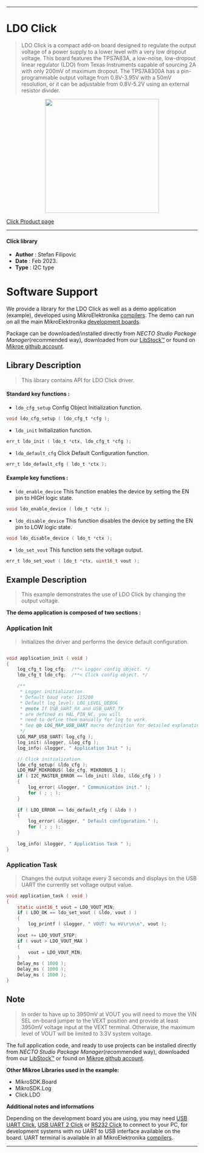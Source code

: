 
---
# LDO Click

> LDO Click is a compact add-on board designed to regulate the output voltage of a power supply to a lower level with a very low dropout voltage. This board features the TPS7A83A, a low-noise, low-dropout linear regulator (LDO) from Texas Instruments capable of sourcing 2A with only 200mV of maximum dropout. The TPS7A8300A has a pin-programmable output voltage from 0.8V-3.95V with a 50mV resolution, or it can be adjustable from 0.8V-5.2V using an external resistor divider.

<p align="center">
  <img src="https://download.mikroe.com/images/click_for_ide/ldo_click.png" height=300px>
</p>

[Click Product page](https://www.mikroe.com/ldo-click)

---


#### Click library

- **Author**        : Stefan Filipovic
- **Date**          : Feb 2023.
- **Type**          : I2C type


# Software Support

We provide a library for the LDO Click
as well as a demo application (example), developed using MikroElektronika
[compilers](https://www.mikroe.com/necto-studio).
The demo can run on all the main MikroElektronika [development boards](https://www.mikroe.com/development-boards).

Package can be downloaded/installed directly from *NECTO Studio Package Manager*(recommended way), downloaded from our [LibStock&trade;](https://libstock.mikroe.com) or found on [Mikroe github account](https://github.com/MikroElektronika/mikrosdk_click_v2/tree/master/clicks).

## Library Description

> This library contains API for LDO Click driver.

#### Standard key functions :

- `ldo_cfg_setup` Config Object Initialization function.
```c
void ldo_cfg_setup ( ldo_cfg_t *cfg );
```

- `ldo_init` Initialization function.
```c
err_t ldo_init ( ldo_t *ctx, ldo_cfg_t *cfg );
```

- `ldo_default_cfg` Click Default Configuration function.
```c
err_t ldo_default_cfg ( ldo_t *ctx );
```

#### Example key functions :

- `ldo_enable_device` This function enables the device by setting the EN pin to HIGH logic state.
```c
void ldo_enable_device ( ldo_t *ctx );
```

- `ldo_disable_device` This function disables the device by setting the EN pin to LOW logic state.
```c
void ldo_disable_device ( ldo_t *ctx );
```

- `ldo_set_vout` This function sets the voltage output.
```c
err_t ldo_set_vout ( ldo_t *ctx, uint16_t vout );
```

## Example Description

> This example demonstrates the use of LDO Click by changing the output voltage.

**The demo application is composed of two sections :**

### Application Init

> Initializes the driver and performs the device default configuration.

```c

void application_init ( void )
{
    log_cfg_t log_cfg;  /**< Logger config object. */
    ldo_cfg_t ldo_cfg;  /**< Click config object. */

    /** 
     * Logger initialization.
     * Default baud rate: 115200
     * Default log level: LOG_LEVEL_DEBUG
     * @note If USB_UART_RX and USB_UART_TX 
     * are defined as HAL_PIN_NC, you will 
     * need to define them manually for log to work. 
     * See @b LOG_MAP_USB_UART macro definition for detailed explanation.
     */
    LOG_MAP_USB_UART( log_cfg );
    log_init( &logger, &log_cfg );
    log_info( &logger, " Application Init " );

    // Click initialization.
    ldo_cfg_setup( &ldo_cfg );
    LDO_MAP_MIKROBUS( ldo_cfg, MIKROBUS_1 );
    if ( I2C_MASTER_ERROR == ldo_init( &ldo, &ldo_cfg ) ) 
    {
        log_error( &logger, " Communication init." );
        for ( ; ; );
    }
    
    if ( LDO_ERROR == ldo_default_cfg ( &ldo ) )
    {
        log_error( &logger, " Default configuration." );
        for ( ; ; );
    }
    
    log_info( &logger, " Application Task " );
}

```

### Application Task

> Changes the output voltage every 3 seconds and displays on the USB UART the currently set voltage output value.

```c
void application_task ( void )
{
    static uint16_t vout = LDO_VOUT_MIN;
    if ( LDO_OK == ldo_set_vout ( &ldo, vout ) )
    {
        log_printf ( &logger, " VOUT: %u mV\r\n\n", vout );
    }
    vout += LDO_VOUT_STEP;
    if ( vout > LDO_VOUT_MAX )
    {
        vout = LDO_VOUT_MIN;
    }
    Delay_ms ( 1000 );
    Delay_ms ( 1000 );
    Delay_ms ( 1000 );
}
```

## Note

> In order to have up to 3950mV at VOUT you will need to move the VIN SEL on-board jumper
to the VEXT position and provide at least 3950mV voltage input at the VEXT terminal.
Otherwise, the maximum level of VOUT will be limited to 3.3V system voltage.

The full application code, and ready to use projects can be installed directly from *NECTO Studio Package Manager*(recommended way), downloaded from our [LibStock&trade;](https://libstock.mikroe.com) or found on [Mikroe github account](https://github.com/MikroElektronika/mikrosdk_click_v2/tree/master/clicks).

**Other Mikroe Libraries used in the example:**

- MikroSDK.Board
- MikroSDK.Log
- Click.LDO

**Additional notes and informations**

Depending on the development board you are using, you may need
[USB UART Click](https://www.mikroe.com/usb-uart-click),
[USB UART 2 Click](https://www.mikroe.com/usb-uart-2-click) or
[RS232 Click](https://www.mikroe.com/rs232-click) to connect to your PC, for
development systems with no UART to USB interface available on the board. UART
terminal is available in all MikroElektronika
[compilers](https://shop.mikroe.com/compilers).

---
